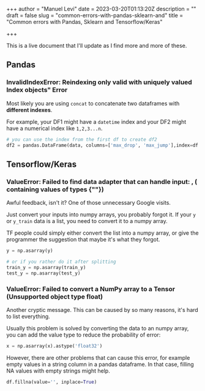 +++
author = "Manuel Levi"
date = 2023-03-20T01:13:20Z
description = ""
draft = false
slug = "common-errors-with-pandas-sklearn-and"
title = "Common errors with Pandas, Sklearn and Tensorflow/Keras"

+++




This is a live document that I'll update as I find more and more of these.

## Pandas

### InvalidIndexError: Reindexing only valid with uniquely valued Index objects" Error

Most likely you are using `concat` to concatenate two dataframes with **different indexes**.

For example, your DF1 might have a `datetime` index and your DF2 might have a numerical index like `1,2,3...n`.

```python
# you can use the index from the first df to create df2
df2 = pandas.DataFrame(data, columns=['max_drop', 'max_jump'],index=df.index)
```

## Tensorflow/Keras

### ValueError: Failed to find data adapter that can handle input: , ( containing values of types {""})

Awful feedback, isn't it? One of those unnecessary Google visits.

Just convert your inputs into numpy arrays, you probably forgot it. If your `y` or `y_train` data is a list, you need to convert it to a numpy array.

TF people could simply either convert the list into a numpy array, or give the programmer the suggestion that maybe it's what they forgot.

```py
y = np.asarray(y)

# or if you rather do it after splitting
train_y = np.asarray(train_y)
test_y = np.asarray(test_y)
```

### ValueError: Failed to convert a NumPy array to a Tensor (Unsupported object type float)

Another cryptic message. This can be caused by so many reasons, it's hard to list everything.

Usually this problem is solved by converting the data to an numpy array, you can add the value type to reduce the probability of error:

```python
x = np.asarray(x).astype('float32')
```

However, there are other problems that can cause this error, for example empty values in a string column in a pandas dataframe. In that case, filling NA values with empty strings might help.

```python
df.fillna(value='', inplace=True)
```




